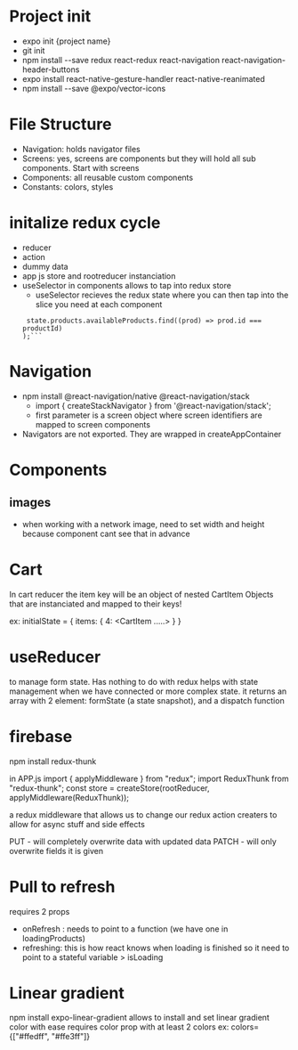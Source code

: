 # Project init
- expo init {project name}
- git init
- npm install --save redux react-redux react-navigation react-navigation-header-buttons
- expo install react-native-gesture-handler react-native-reanimated
- npm install --save @expo/vector-icons

# File Structure
- Navigation: holds navigator files
- Screens: yes, screens are components but they will hold all sub components. Start with screens
- Components: all reusable custom components
- Constants: colors, styles

# initalize redux cycle
- reducer
- action 
- dummy data
- app js store and rootreducer instanciation 
- useSelector in components allows to tap into redux store
  - useSelector recieves the redux state where you can then tap into the slice you need at each component
   ``` const selectedProduct = useSelector((state) =>
    state.products.availableProducts.find((prod) => prod.id === productId)
  );```

# Navigation
- npm install @react-navigation/native @react-navigation/stack
    - import { createStackNavigator } from '@react-navigation/stack';
    - first parameter is a screen object where screen identifiers are mapped to screen components
- Navigators are not exported. They are wrapped in createAppContainer


# Components
  ## images
- when working with a network image, need to set width and height because component cant see that in advance


# Cart
  In cart reducer the item key will be an object of nested CartItem Objects that are instanciated and mapped to their keys!

  ex: initialState = {
    items: {
      4: <CartItem .....>
    }
  }



# useReducer 
 to manage form state. Has nothing to do with redux
 helps with state management when we have connected or more complex state.
 it returns an array with 2 element: formState (a state snapshot), and a dispatch function


 # firebase
 npm install redux-thunk

 in APP.js
 import { applyMiddleware } from "redux";
 import ReduxThunk from "redux-thunk";
const store = createStore(rootReducer, applyMiddleware(ReduxThunk));

  a redux middleware that allows us to change our redux action creaters to allow for async stuff and side effects



 PUT - will completely overwrite data with updated data
 PATCH - will only overwrite fields it is given


 # Pull to refresh
 requires 2 props
 - onRefresh : needs to point to a function (we have one in loadingProducts)
 - refreshing: this is how react knows when loading is finished so it need to point to a stateful variable > isLoading


 # Linear gradient
  npm install expo-linear-gradient
  allows to install and set linear gradient color with ease
  requires color prop with at least 2 colors
  ex: colors={["#ffedff", "#ffe3ff"]}